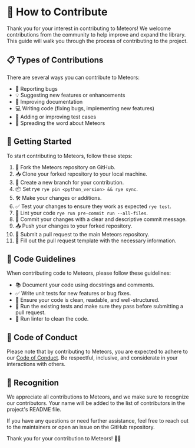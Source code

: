 # 🤝 How to Contribute

Thank you for your interest in contributing to Meteors! We welcome contributions from the community to help improve and expand the library. This guide will walk you through the process of contributing to the project.

## 📋 Types of Contributions

There are several ways you can contribute to Meteors:

- 🐛 Reporting bugs
- 💡 Suggesting new features or enhancements
- 📖 Improving documentation
- 💻 Writing code (fixing bugs, implementing new features)
- 🧪 Adding or improving test cases
- 📣 Spreading the word about Meteors

## 🌿 Getting Started

To start contributing to Meteors, follow these steps:

1. 🍴 Fork the Meteors repository on GitHub.
2. 📥 Clone your forked repository to your local machine.
3. 🔀 Create a new branch for your contribution.
4. 📦 Set rye `rye pin <python_version> && rye sync`.
5. 🛠️ Make your changes or additions.
6. ✅ Test your changes to ensure they work as expected `rye test`.
7. 🧹 Lint your code `rye run pre-commit run --all-files`.
8. 📝 Commit your changes with a clear and descriptive commit message.
9. 📤 Push your changes to your forked repository.
10. 🔌 Submit a pull request to the main Meteors repository.
11. 📝 Fill out the pull request template with the necessary information.

## 📐 Code Guidelines

When contributing code to Meteors, please follow these guidelines:

- 📚 Document your code using docstrings and comments.
- ✅ Write unit tests for new features or bug fixes.
- 🧹 Ensure your code is clean, readable, and well-structured.
- 🚨 Run the existing tests and make sure they pass before submitting a pull request.
- 🐍 Run linter to clean the code.

## 📜 Code of Conduct

Please note that by contributing to Meteors, you are expected to adhere to our [Code of Conduct](https://github.com/xai4space/meteors/blob/main/.github/CODE_OF_CONDUCT.md). Be respectful, inclusive, and considerate in your interactions with others.

## 🙌 Recognition

We appreciate all contributions to Meteors, and we make sure to recognize our contributors. Your name will be added to the list of contributors in the project's README file.

If you have any questions or need further assistance, feel free to reach out to the maintainers or open an issue on the GitHub repository.

Thank you for your contribution to Meteors! 🎉🚀
